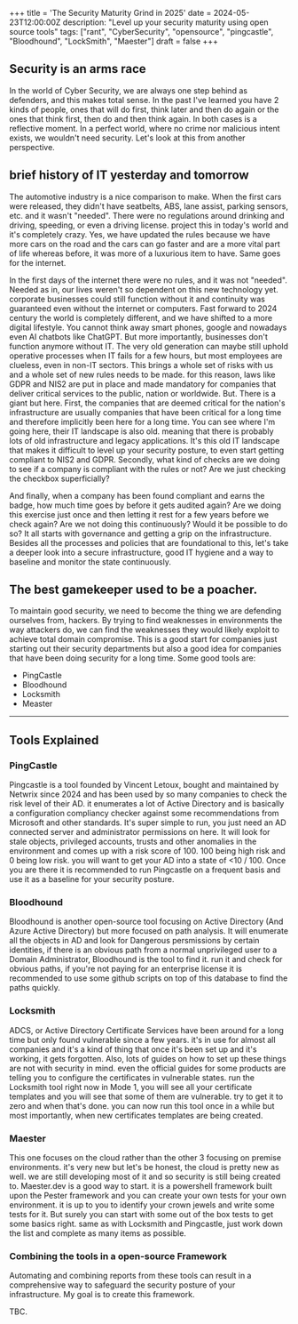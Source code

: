 +++
title = 'The Security Maturity Grind in 2025'
date = 2024-05-23T12:00:00Z
description: "Level up your security maturity using open source tools"
tags: ["rant", "CyberSecurity", "opensource", "pingcastle", "Bloodhound", "LockSmith", "Maester"]
draft = false
+++


## Security is an arms race
In the world of Cyber Security, we are always one step behind as defenders, and this makes total sense. In the past I've learned you have 2 kinds of people, ones that will do first, think later and then do again or the ones that think first, then do and then think again. In both cases is a reflective moment. 
In a perfect world, where no crime nor malicious intent exists, we wouldn't need security. Let's look at this from another perspective.

## brief history of IT yesterday and tomorrow
The automotive industry is a nice comparison to make. When the first cars were released, they didn't have seatbelts, ABS, lane assist, parking sensors, etc. and it wasn't "needed". There were no regulations around drinking and driving, speeding, or even a driving license. project this in today's world and it's completely crazy. Yes, we have updated the rules because we have more cars on the road and the cars can go faster and are a more vital part of life whereas before, it was more of a luxurious item to have. 
Same goes for the internet.

In the first days of the internet there were no rules, and it was not "needed". Needed as in, our lives weren't so dependent on this new technology yet. corporate businesses could still function without it and continuity was guaranteed even without the internet or computers. 
Fast forward to 2024 century the world is completely different, and we have shifted to a more digital lifestyle. You cannot think away smart phones, google and nowadays even AI chatbots like ChatGPT. But more importantly, businesses don't function anymore without IT. The very old generation can maybe still uphold operative processes when IT fails for a few hours, but most employees are clueless, even in non-IT sectors. This brings a whole set of risks with us and a whole set of new rules needs to be made. for this reason, laws like GDPR and NIS2 are put in place and made mandatory for companies that deliver critical services to the public, nation or worldwide. 
But. There is a giant but here. First, the companies that are deemed critical for the nation's infrastructure are usually companies that have been critical for a long time and therefore implicitly been here for a long time. You can see where I'm going here, their IT landscape is also old. meaning that there is probably lots of old infrastructure and legacy applications. It's this old IT landscape that makes it difficult to level up your security posture, to even start getting compliant to NIS2 and GDPR. 
Secondly, what kind of checks are we doing to see if a company is compliant with the rules or not? Are we just checking the checkbox superficially? 

And finally, when a company has been found compliant and earns the badge, how much time goes by before it gets audited again? Are we doing this exercise just once and then letting it rest for a few years before we check again? Are we not doing this continuously? Would it be possible to do so?
It all starts with governance and getting a grip on the infrastructure. Besides all the processes and policies that are foundational to this, let's take a deeper look into a secure infrastructure, good IT hygiene and a way to baseline and monitor the state continuously.

## The best gamekeeper used to be a poacher.
To maintain good security, we need to become the thing we are defending ourselves from, hackers. By trying to find weaknesses in environments the way attackers do, we can find the weaknesses they would likely exploit to achieve total domain compromise. 
This is a good start for companies just starting out their security departments but also a good idea for companies that have been doing security for a long time. 
Some good tools are:

* PingCastle
* Bloodhound
* Locksmith
* Measter

---

## Tools Explained

### PingCastle
Pingcastle is a tool founded by Vincent Letoux, bought and maintained by Netwrix since 2024 and has been used by so many companies to check the risk level of their AD. it enumerates a lot of Active Directory and is basically a configuration compliancy checker against some recommendations from Microsoft and other standards. It's super simple to run, you just need an AD connected server and administrator permissions on here.
It will look for stale objects, privileged accounts, trusts and other anomalies in the environment and comes up with a risk score of 100. 100 being high risk and 0 being low risk. you will want to get your AD into a state of <10 / 100. Once you are there it is recommended to run Pingcastle on a frequent basis and use it as a baseline for your security posture.

### Bloodhound
Bloodhound is another open-source tool focusing on Active Directory (And Azure Active Directory) but more focused on path analysis. It will enumerate all the objects in AD and look for Dangerous persmissions by certain identities, if there is an obvious path from a normal unprivileged user to a Domain Administrator, Bloodhound is the tool to find it. run it and check for obvious paths, if you're not paying for an enterprise license it is recommended to use some github scripts on top of this database to find the paths quickly.

### Locksmith
ADCS, or Active Directory Certificate Services have been around for a long time but only found vulnerable since a few years. it's in use for almost all companies and it's a kind of thing that once it's been set up and it's working, it gets forgotten. Also, lots of guides on how to set up these things are not with security in mind. even the official guides for some products are telling you to configure the certificates in vulnerable states. 
run the Locksmith tool right now in Mode 1, you will see all your certificate templates and you will see that some of them are vulnerable. try to get it to zero and when that's done. you can now run this tool once in a while but most importantly, when new certificates templates are being created.

### Maester
This one focuses on the cloud rather than the other 3 focusing on premise environments. it's very new but let's be honest, the cloud is pretty new as well. we are still developing most of it and so security is still being created to. Maester.dev is a good way to start. it is a powershell framework built upon the Pester framework and you can create your own tests for your own environment. it is up to you to identify your crown jewels and write some tests for it. But surely you can start with some out of the box tests to get some basics right. 
same as with Locksmith and Pingcastle, just work down the list and complete as many items as possible.

### Combining the tools in a open-source Framework
Automating and combining reports from these tools can result in a comprehensive way to safeguard the security posture of your infrastructure. My goal is to create this framework.

TBC.
